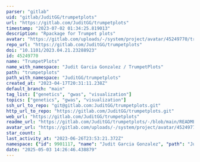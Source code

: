 ```yaml
---
parser: "gitlab"
uid: "gitlab/JuditGG/trumpetplots"
url: "https://gitlab.com/JuditGG/trumpetplots"
timestamp: "2023-07-02 01:34:25.819013"
description: "Rpackage for Trumpet plots"
avatar: "https://gitlab.com/uploads/-/system/project/avatar/45249770/trumpet-icon-design-free-vector.jpg"
repo_url: "https://gitlab.com/JuditGG/trumpetplots"
doi: "10.1101/2023.04.21.23288923"
id: 45249770
name: "TrumpetPlots"
name_with_namespace: "Judit Garcia Gonzalez / TrumpetPlots"
path: "trumpetplots"
path_with_namespace: "JuditGG/trumpetplots"
created_at: "2023-04-17T20:31:11.238Z"
default_branch: "main"
tag_list: ["genetics", "gwas", "visualization"]
topics: ["genetics", "gwas", "visualization"]
ssh_url_to_repo: "git@gitlab.com:JuditGG/trumpetplots.git"
http_url_to_repo: "https://gitlab.com/JuditGG/trumpetplots.git"
web_url: "https://gitlab.com/JuditGG/trumpetplots"
readme_url: "https://gitlab.com/JuditGG/trumpetplots/-/blob/main/README.md"
avatar_url: "https://gitlab.com/uploads/-/system/project/avatar/45249770/trumpet-icon-design-free-vector.jpg"
star_count: 1
last_activity_at: "2023-06-26T23:53:21.372Z"
namespace: {"id": 9901117, "name": "Judit Garcia Gonzalez", "path": "JuditGG", "kind": "user", "full_path": "JuditGG", "parent_id": null, "avatar_url": "/uploads/-/system/user/avatar/7488091/avatar.png", "web_url": "https://gitlab.com/JuditGG"}
date: "2025-05-03 14:26:46.438879"
---
```

